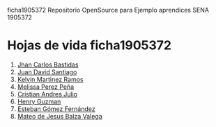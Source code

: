 ficha1905372
Repositorio OpenSource para Ejemplo aprendices SENA 1905372

# **Hojas de vida ficha1905372**


1. [Jhan Carlos Bastidas](https://github.com/JhanCarlos-117/ficha1905372/blob/master/Markdown/JhanCBB.md)
2. [Juan David Santiago](Juan-Santiago.md)
3. [Kelvin Martinez Ramos](https://github.com/KelvinMR1997/ficha1905372/blob/master/HV%20Marckdown/HV.md)
4. [Melissa Perez Peña](https://github.com/YueStark/hoja-de-vida/blob/master/Melissa.md)
5. [Cristian Andres Julio](CristianJulio/cristianjulio.md)
6. [Henry Guzman](henry.md)
7. [Esteban Gómez Fernández](ETBGM03.md)
8. [Mateo de Jesus Balza Valega](mateo.md)




